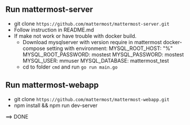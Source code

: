 ## Run mattermost-server
- git clone `https://github.com/mattermost/mattermost-server.git`
- Follow instruction in README.md
- If make not work or have trouble with docker build. 
    + Download mysqlserver with version require in mattermost docker-compose
    setting with environment:
      MYSQL_ROOT_HOST: "%"
      MYSQL_ROOT_PASSWORD: mostest
      MYSQL_PASSWORD: mostest
      MYSQL_USER: mmuser
      MYSQL_DATABASE: mattermost_test
    + cd to folder `cmd` and run `go run main.go`

## Run mattermost-webapp
- git clone `https://github.com/mattermost/mattermost-webapp.git`
- npm install && npm run dev-server

==> DONE

